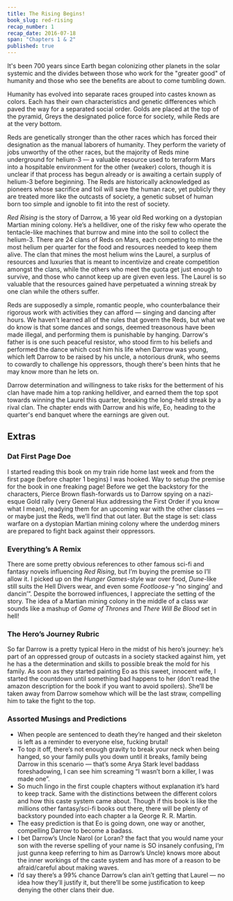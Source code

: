 ```yaml
---
title: The Rising Begins!
book_slug: red-rising
recap_number: 1
recap_date: 2016-07-18
span: "Chapters 1 & 2"
published: true
---
```


It's been 700 years since Earth began colonizing other planets in the solar systemic and the divides between those who work for the "greater good" of humanity and those who see the benefits are about to come tumbling down. 

Humanity has evolved into separate races grouped into castes known as colors. Each has their own characteristics and genetic differences which paved the way for a separated social order. Golds are placed at the top of the pyramid, Greys the designated police force for society, while Reds are at the very bottom.

Reds are genetically stronger than the other races which has forced their designation as the manual laborers of humanity. They perform the variety of jobs unworthy of the other races, but the majority of Reds mine underground for helium-3 — a valuable resource used to terraform Mars into a hospitable environment for the other (weaker) colors, though it is unclear if that process has begun already or is awaiting a certain supply of helium-3 before beginning. The Reds are historically acknowledged as pioneers whose sacrifice and toil will save the human race, yet publicly they are treated more like the outcasts of society, a genetic subset of human born too simple and ignoble to fit into the rest of society.

*Red Rising* is the story of Darrow, a 16 year old Red working on a dystopian Martian mining colony. He’s a helldiver, one of the risky few who operate the tentacle-like machines that burrow and mine into the soil to collect the helium-3. There are 24 clans of Reds on Mars, each competing to mine the most helium per quarter for the food and resources needed to keep them alive. The clan that mines the most helium wins the Laurel, a surplus of resources and luxuries that is meant to incentivize and create competition amongst the clans, while the others who meet the quota get just enough to survive, and those who cannot keep up are given even less. The Laurel is so valuable that the resources gained have perpetuated a winning streak by one clan while the others suffer.

Reds are supposedly a simple, romantic people, who counterbalance their rigorous work with activities they can afford — singing and dancing after hours. We haven't learned all of the rules that govern the Reds, but what we do know is that some dances and songs, deemed treasonous have been made illegal, and performing them is punishable by hanging. Darrow's father is is one such peaceful resistor, who stood firm to his beliefs and performed the dance which cost him his life when Darrow was young, which left Darrow to be raised by his uncle, a notorious drunk, who seems to cowardly to challenge his oppressors, though there's been hints that he may know more than he lets on.

Darrow determination and willingness to take risks for the betterment of his clan have made him a top ranking helldiver, and earned them the top spot towards winning the Laurel this quarter, breaking the long-held streak by a rival clan. The chapter ends with Darrow and his wife, Eo, heading to the quarter's end banquet where the earnings are given out.

## Extras

### Dat First Page Doe

I started reading this book on my train ride home last week and from the first page (before chapter 1 begins) I was hooked. Way to setup the premise for the book in one freaking page! Before we get the backstory for the characters, Pierce Brown flash-forwards us to Darrow spying on a nazi-esque Gold rally (very General Hux addressing the First Order if you know what I mean), readying them for an upcoming war with the other classes — or maybe just the Reds, we’ll find that out later. But the stage is set: class warfare on a dystopian Martian mining colony where the underdog miners are prepared to fight back against their oppressors.


### Everything’s A Remix

There are some pretty obvious references to other famous sci-fi and fantasy novels influencing *Red Rising*, but I’m buying the premise so I’ll allow it. I picked up on the *Hunger Games*-style war over food, *Dune*-like still suits the Hell Divers wear, and even some *Footloose*-y “no singing’ and dancin’”. Despite the borrowed influences, I appreciate the setting of the story. The idea of a Martian mining colony in the middle of a class war sounds like a mashup of *Game of Thrones* and *There Will Be Blood* set in hell!


### The Hero’s Journey Rubric

So far Darrow is a pretty typical Hero in the midst of his hero’s journey: he’s part of an oppressed group of outcasts in a society stacked against him, yet he has a the determination and skills to possible break the mold for his family. As soon as they started painting Eo as this sweet, innocent wife, I started the countdown until something bad happens to her (don’t read the amazon description for the book if you want to avoid spoilers). She’ll be taken away from Darrow somehow which will be the last straw, compelling him to take the fight to the top.


### Assorted Musings and Predictions
- When people are sentenced to death they’re hanged and their skeleton is left as a reminder to everyone else, fucking brutal! 
- To top it off, there’s not enough gravity to break your neck when being hanged, so your family pulls you down until it breaks, family being Darrow in this scenario — that’s some Arya Stark level baddass foreshadowing, I can see him screaming “I wasn’t born a killer, I was made one”.
- So much lingo in the first couple chapters without explanation it’s hard to keep track. Same with the distinctions between the different colors and how this caste system came about. Though if this book is like the millions other fantasy/sci-fi books out there, there will be plenty of backstory pounded into each chapter a la George R. R. Martin.
- The easy prediction is that Eo is going down, one way or another, compelling Darrow to become a badass.
- I bet Darrow’s Uncle Narol (or Loran? the fact that you would name your son with the reverse spelling of your name is SO insanely confusing, I’m just gunna keep referring to him as Darrow’s Uncle) knows more about the inner workings of the caste system and has more of a reason to be afraid/careful about making waves.
- I’d say there’s a 99% chance Darrow’s clan ain’t getting that Laurel — no idea how they’ll justify it, but there’ll be some justification to keep denying the other clans their due.
